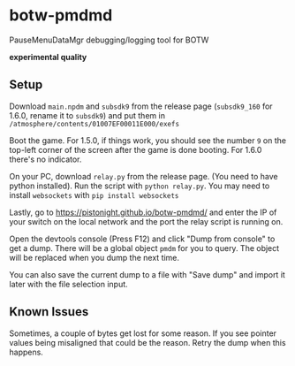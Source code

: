 # botw-pmdmd
PauseMenuDataMgr debugging/logging tool for BOTW

**experimental quality**

## Setup
Download `main.npdm` and `subsdk9` from the release page (`subsdk9_160` for 1.6.0, rename it to `subsdk9`)
and put them in `/atmosphere/contents/01007EF00011E000/exefs`

Boot the game. For 1.5.0, if things work, you should see the number `9`
on the top-left corner of the screen after the game is done booting.
For 1.6.0 there's no indicator.

On your PC, download `relay.py` from the release page.
(You need to have python installed).
Run the script with `python relay.py`.
You may need to install `websockets` with `pip install websockets`

Lastly, go to https://pistonight.github.io/botw-pmdmd/
and enter the IP of your switch on the local network
and the port the relay script is running on.

Open the devtools console (Press F12) and click "Dump from console" to get a dump.
There will be a global object `pmdm` for you to query.
The object will be replaced when you dump the next time.

You can also save the current dump to a file with "Save dump" and import it later
with the file selection input.

## Known Issues
Sometimes, a couple of bytes get lost for some reason. If you see pointer values
being misaligned that could be the reason. Retry the dump when this happens.

